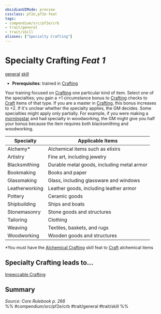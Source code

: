 ```yaml
---
obsidianUIMode: preview
cssclass: pf2e,pf2e-feat
tags:
- compendium/src/pf2e/crb
- trait/general
- trait/skill
aliases: ["Specialty Crafting"]
---
```

# Specialty Crafting  *Feat 1*  
[general](general.md "General Feat Trait")  [skill](skill.md "Skill Feat Trait")  

- **Prerequisites**: trained in [Crafting](skills.md#Crafting)

Your training focused on [Crafting](skills.md#Crafting) one particular kind of item. Select one of the specialties; you gain a +1 circumstance bonus to [Crafting](skills.md#Crafting) checks to [Craft](craft.md) items of that type. If you are a master in [Crafting](skills.md#Crafting), this bonus increases to +2. If it's unclear whether the specialty applies, the GM decides. Some specialties might apply only partially. For example, if you were making a [morningstar](morningstar.md) and had specialty in woodworking, the GM might give you half your bonus because the item requires both blacksmithing and woodworking.

| Specialty | Applicable Items |
|-----------|------------------|
| Alchemy* | Alchemical items such as elixirs |
| Artistry | Fine art, including jewelry |
| Blacksmithing | Durable metal goods, including metal armor |
| Bookmaking | Books and paper |
| Glassmaking | Glass, including glassware and windows |
| Leatherworking | Leather goods, including leather armor |
| Pottery | Ceramic goods |
| Shipbuilding | Ships and boats |
| Stonemasonry | Stone goods and structures |
| Tailoring | Clothing |
| Weaving | Textiles, baskets, and rugs |
| Woodworking | Wooden goods and structures |

*You must have the [Alchemical Crafting](alchemical-crafting.md) skill feat to [Craft](craft.md) alchemical items

## Specialty Crafting leads to...

[Impeccable Crafting](impeccable-crafting.md)

## Summary

*Source: Core Rulebook p. 266*  
%% #compendium/src/pf2e/crb #trait/general #trait/skill %%